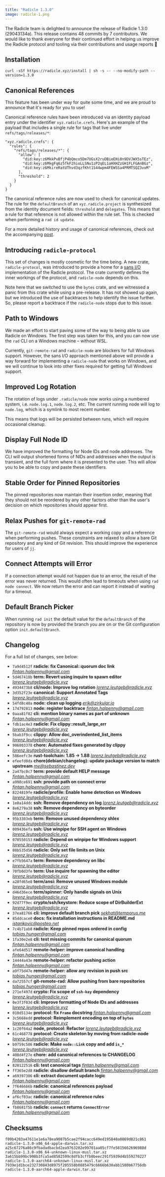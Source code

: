 ```yaml
---
title: "Radicle 1.3.0"
image: radicle-1.png
---
```


The Radicle team is delighted to announce the release of Radicle 1.3.0
(29043134a). This release contains 48 commits by 7 contributors. We would like
to thank everyone for their continued effort in helping us improve the Radicle
protocol and tooling via their contributions and usage reports 👾

## Installation

```
curl -sSf https://radicle.xyz/install | sh -s -- --no-modify-path --version=1.3.0
```

## Canonical References

This feature has been under way for quite some time, and we are proud to
announce that it's ready for you to use!

Canonical reference rules have been introduced via an identity payload entry
under the identifier `xyz.radicle.crefs`. Here's an example of the payload that
includes a single rule for tags that live under `refs/tags/releases/*`:

```
"xyz.radicle.crefs": {
  "rules": {
    "refs/tags/releases/*": {
      "allow": [
        "did:key:z6MkkPvBfjP4bQmco5Dm7UGsX2ruDBieEHi8n9DVJWX5sTEz",
        "did:key:z6MkgFq6z5fkF2hioLLSNu1zP2qEL1aHXHZzGH1FLFGAnBGz",
        "did:key:z6MkireRatUThvd3qzfKht1S44wpm4FEWSSa4PRMTSQZ3voM"
      ],
      "threshold": 2
    }
  }
}
```

The canonical reference rules are now used to check for canonical updates. The
rule for the `defaultBranch` of an `xyz.radicle.project` is synthesized from the
identity document fields: `threshold` and `delegates`. This means that a rule
for that reference is not allowed within the rule set. This is checked when
performing a `rad id update`.

For a more detailed history and usage of canonical references, check out the
accompanying [post](/2025/08/12/canonical-references.html).

## Introducing `radicle-protocol`

This set of changes is mostly cosmetic for the time being. A new crate,
`radicle-protocol`, was introduced to provide a home for a [sans I/O][sans-io]
implementation of the Radicle protocol. The crate currently defines the inner
workings of the protocol, and `radicle-node` depends on this.

Note here that we switched to use the `bytes` crate, and we witnessed a panic
from this crate while using a pre-release. It has not showed up again, but we
introduced the use of backtraces to help identify the issue further. So, please
report a backtrace if the `radicle-node` stops due to this issue.

## Path to Windows

We made an effort to start paving some of the way to being able to use Radicle
on Windows. The first step was taken for this, and you can now use the `rad` CLI
on a Windows machine – without WSL.

Currently, `git-remote-rad` and `radicle-node` are blockers for full Windows
support. However, the sans I/O approach mentioned above will provide a way
forward for implementing a `radicle-node` that works on Windows, and we will
continue to look into other fixes required for getting full Windows support.

## Improved Log Rotation

The rotation of logs under `.radicle/node` now works using a numbered system,
i.e. `node.log.1`, `node.log.2`, etc. The current running node will log to
`node.log`, which is a symlink to most recent number.

This means that logs will be persisted between runs, which will require
occasional cleanup.

## Display Full Node ID

We have improved the formatting for Node IDs and node addresses. The CLI
will output shortened forms of NIDs and addresses when the output is transient,
and the full form where it is presented to the user. This will allow you to be
able to copy and paste these identifiers.

## Stable Order for Pinned Repositories

The pinned repositories now maintain their insertion order, meaning that they
should not be reordered by any other factors other than the user's decision on
which repositories should appear first.

## Relax Pushes for `git-remote-rad`

The `git-remote-rad` would always expect a working copy and a reference when
performing pushes. These constraints are relaxed to allow a bare Git repository
and any kind of Git revision. This should improve the experience for users of
`jj`.

## Connect Attempts will Error

If a connection attempt would not happen due to an error, the result of the
error was never returned. This would often lead to timeouts when using `rad node
connect`. We now return the error and can report it instead of waiting for a
timeout.

## Default Branch Picker

When running `rad init` the default value for the `defaultBranch` of the
repository is now by provided the branch you are on or the Git configuration
option `init.defaultBranch`.

## Changelog

For a full list of changes, see below:

* `7a9d4512f` **radicle: fix Canonical::quorum doc link** *<fintan.halpenny@gmail.com>*
* `5d467418b` **term: Revert using inquire to spawn editor** *<lorenz.leutgeb@radicle.xyz>*
* `4934473b8` **cli/node: Improve log rotation** *<lorenz.leutgeb@radicle.xyz>*
* `3d352f23e` **canonical: Support Annotated Tags** *<lorenz.leutgeb@radicle.xyz>*
* `54fd8c40a` **node: clean up logging** *<erik@zirkular.io>*
* `174792813` **node: register backtrace** *<fintan.halpenny@gmail.com>*
* `0aaa81f82` **cli: mention binary names as part of unknown** *<fintan.halpenny@gmail.com>*
* `fdb1ac4e3` **radicle: Fix clippy::result_large_err** *<lorenz.leutgeb@radicle.xyz>*
* `5bab3f9cc` **clippy: Allow doc_overindented_list_items** *<lorenz.leutgeb@radicle.xyz>*
* `906803378` **chore: Automated fixes generated by clippy** *<lorenz.leutgeb@radicle.xyz>*
* `586eefc3e` **rust-toolchain: 1.85 → 1.88** *<lorenz.leutgeb@radicle.xyz>*
* `efeefd0da` **chore(debian/changelog): update package version to match upstream** *<me@sebastinez.dev>*
* `2a47bc0c7` **term: provide default HELP message** *<fintan.halpenny@gmail.com>*
* `a998ce691` **ssh: provide path on connect error** *<fintan.halpenny@gmail.com>*
* `8224819fe` **radicle/profile: Enable home detection on Windows** *<lorenz.leutgeb@radicle.xyz>*
* `1e0a14ddc` **ssh: Remove dependency on log** *<lorenz.leutgeb@radicle.xyz>*
* `8e6279a38` **ssh: Remove dependency on byteorder** *<lorenz.leutgeb@radicle.xyz>*
* `95b3303eb` **term: Remove unused dependency shlex** *<lorenz.leutgeb@radicle.xyz>*
* `009436efa` **ssh: Use winpipe for SSH agent on Windows** *<lorenz.leutgeb@radicle.xyz>*
* `070550153` **radicle: Depend on winpipe for Windows support** *<lorenz.leutgeb@radicle.xyz>*
* `08b535d56` **radicle: Only set file limits on Unix** *<lorenz.leutgeb@radicle.xyz>*
* `e7fb5647a` **term: Remove dependency on libc** *<lorenz.leutgeb@radicle.xyz>*
* `70fb0d3fe` **term: Use inquire for spawning the editor** *<lorenz.leutgeb@radicle.xyz>*
* `a28fd65e8` **term/ansi: Remove unused Windows module** *<lorenz.leutgeb@radicle.xyz>*
* `d46d36ece` **term/spinner: Only handle signals on Unix** *<lorenz.leutgeb@radicle.xyz>*
* `92d77f9ec` **crypto/ssh/keystore: Reduce scope of DirBuilderExt** *<lorenz.leutgeb@radicle.xyz>*
* `37ea81766` **cli: improve default branch pick** *<sekhat@temporus.me>*
* `85ddcace0` **docs: fix installation instructions in README.md** *<istankovic@posteo.net>*
* `7c4b71ab8` **radicle: Keep pinned repos ordered in config** *<tobias.hunger@gmail.com>*
* `1fa30e2e8` **cli: test missing commits for canonical quorum** *<fintan.halpenny@gmail.com>*
* `afe64d517` **remote-helper: improve canonical handling** *<fintan.halpenny@gmail.com>*
* `14444a43e` **remote-helper: refactor pushing action** *<fintan.halpenny@gmail.com>*
* `a9f75d47e` **remote-helper: allow any revision in push src** *<tobias.hunger@gmail.com>*
* `da72557cf` **git-remote-rad: Allow pushing from bare repositories** *<tobias.hunger@gmail.com>*
* `271ef497d` **crypto: Fix scope of `ssh-key` dependency** *<lorenz.leutgeb@radicle.xyz>*
* `0e3f3f03d` **cli: Improve formatting of Node IDs and addresses** *<lorenz.leutgeb@radicle.xyz>*
* `010d5134e` **protocol: fix `Frame` docstring** *<fintan.halpenny@gmail.com>*
* `3c5668edd` **protocol: Reimplement encoding on top of `bytes`** *<lorenz.leutgeb@radicle.xyz>*
* `1c20f64a2` **node, protocol: Refactor** *<lorenz.leutgeb@radicle.xyz>*
* `61c468778` **protocol: Create skeleton by moving from radicle-node** *<lorenz.leutgeb@radicle.xyz>*
* `b9759c586` **radicle: Make `node::Link` copy and add `is_*`** *<lorenz.leutgeb@radicle.xyz>*
* `408d4f27e` **chore: add canonical references to CHANGELOG** *<fintan.halpenny@gmail.com>*
* `820122516` **cli: test canonical tags** *<fintan.halpenny@gmail.com>*
* `ff365e2d8` **radicle: disallow default branch** *<fintan.halpenny@gmail.com>*
* `a69397386` **cli: extract document update logic** *<fintan.halpenny@gmail.com>*
* `7f646666b` **radicle: canonical references payload** *<fintan.halpenny@gmail.com>*
* `af6cf03ac` **radicle: canonical reference rules** *<fintan.halpenny@gmail.com>*
* `fb8681f5b` **radicle: `connect` returns `ConnectError`** *<fintan.halpenny@gmail.com>*

## Checksums

```
f09b4203a47611e1e6a78ea9087b5cae2f94cacc649ed195840a0869d821c861  radicle-1.3.0-x86_64-apple-darwin.tar.xz
a25c67276a86c9fbadadbacbd2ea9763202e99701aa85cf7fe5815662696988d  radicle-1.3.0-x86_64-unknown-linux-musl.tar.xz
3a615bb99bc998b3fca5ad8582599c8dfb3cffb0beec291f5939d4b559270227  radicle-1.3.0-aarch64-unknown-linux-musl.tar.xz
7939e1d1bce232730843d8975f205558b0885479c6666b630abb1500b67756db  radicle-1.3.0-aarch64-apple-darwin.tar.xz
```

[sans-io]: https://sans-io.readthedocs.io
